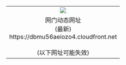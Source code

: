 ﻿<table>
  <tr></tr>
  <tr><td colspan=2 align=center><img src="https://dbmu56aeiozo4.cloudfront.net/Up/oGate.jpg" /></td></tr>
  <tr><td colspan=2 align=center>网门动态网址<br/>(最新)
<br>https://dbmu56aeiozo4.cloudfront.net
<br/><br/>(以下网址可能失效)
    </td>
  </tr>
</table>

